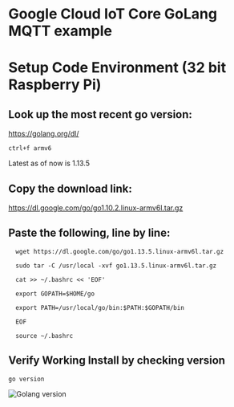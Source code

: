 # Google Cloud IoT Core GoLang MQTT example

# Setup Code Environment (32 bit Raspberry Pi)

## Look up the most recent go version:
https://golang.org/dl/

  ``` ctrl+f armv6 ```

Latest as of now is 1.13.5

## Copy the download link:
https://dl.google.com/go/go1.10.2.linux-armv6l.tar.gz

## Paste the following, line by line:
```
  wget https://dl.google.com/go/go1.13.5.linux-armv6l.tar.gz

  sudo tar -C /usr/local -xvf go1.13.5.linux-armv6l.tar.gz

  cat >> ~/.bashrc << 'EOF'

  export GOPATH=$HOME/go

  export PATH=/usr/local/go/bin:$PATH:$GOPATH/bin

  EOF

  source ~/.bashrc
```

## Verify Working Install by checking version
  ``` go version ```
  
  ![Golang version](https://github.com/mvartani76/google-iot-core-tests/blob/master/images/golang-version-test-output.png "Nodejs Golang Version - Successful Install")


